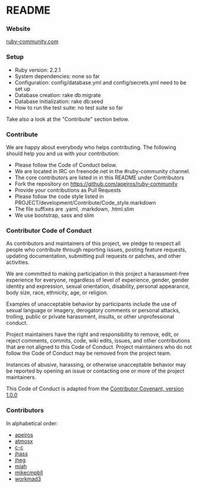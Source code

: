 README
======


### Website

[ruby-community.com](http://ruby-community.com)


### Setup

* Ruby version: 2.2.1
* System dependencies: none so far
* Configuration: config/database.yml and config/secrets.yml need to be set up
* Database creation: rake db:migrate
* Database initialization: rake db:seed
* How to run the test suite: no test suite so far

Take also a look at the "Contribute" section below.


### Contribute

We are happy about everybody who helps contributing.
The following should help you and us with your contribution:

* Please follow the Code of Conduct below.
* We are located in IRC on freenode.net in the #ruby-community channel.
* The core contributors are listed in in this README under Contributors
* Fork the repository on https://github.com/apeiros/ruby-community
* Provide your contributions as Pull Requests
* Please follow the code style listed in PROJECT/development/Contribute/Code_style.markdown
* The file suffixes are .yaml, .markdown, .html.slim
* We use bootstrap, sass and slim


### Contributor Code of Conduct

As contributors and maintainers of this project, we pledge to respect all people who
contribute through reporting issues, posting feature requests, updating documentation,
submitting pull requests or patches, and other activities.

We are committed to making participation in this project a harassment-free experience for
everyone, regardless of level of experience, gender, gender identity and expression,
sexual orientation, disability, personal appearance, body size, race, ethnicity, age, or religion.

Examples of unacceptable behavior by participants include the use of sexual language or
imagery, derogatory comments or personal attacks, trolling, public or private harassment,
insults, or other unprofessional conduct.

Project maintainers have the right and responsibility to remove, edit, or reject comments,
commits, code, wiki edits, issues, and other contributions that are not aligned to this
Code of Conduct. Project maintainers who do not follow the Code of Conduct may be removed
from the project team.

Instances of abusive, harassing, or otherwise unacceptable behavior may be reported by
opening an issue or contacting one or more of the project maintainers.

This Code of Conduct is adapted from the [Contributor Covenant, version 1.0.0](http://contributor-covenant.org/version/1/0/0/)


### Contributors

In alphabetical order:

* [apeiros](https://github.com/apeiros)
* [atmosx](https://github.com/atmosx)
* [c-c](https://github.com/csmr)
* [jhass](https://github.com/jhass)
* [jheg](https://github.com/jheg)
* [miah](https://github.com/miah)
* [mikecmpbll](https://github.com/mikecmpbll)
* [workmad3](https://github.com/workmad3)
